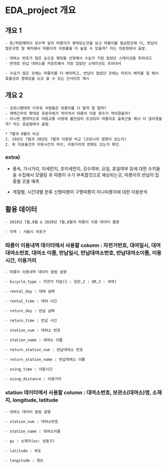 # EDA_project 개요

## 개요 1
```
- 등/하원때마다 성수역 앞의 따릉이가 쌓여있는것을 보고 따릉이를 필요한곳에 더, 반납이 많은곳엔 덜 배치해서 따릉이의 이용률을 더 높힐 수 있을까? 라는 의문점에서 출발.

- 대여소 번호가 많은 순으로 랭킹을 선정해서 수요가 가장 많았던 스테이션을 추려내고
- 반대로 반납 대여소를 카운트해서 가장 많았던 스테이션도 추려내서

- 수요가 많은 곳에는 따릉이를 더 배치하고, 반납이 많았던 곳에는 따르이 배치를 덜 해서 효율성과 경제성을 도모 할 수 있는 인사이트 제시  
 ```
  
  
  
## 개요 2
~~~
- 코로나팬대믹 이후로 사람들은 따릉이를 더 탈까 덜 탈까?
- 재택근무의 확대로 유동자체가 적어져서 따릉이 이용 횟수가 적어졌을까?
- 아니면 팬대믹으로 대중교통 이용에 불안감이 조성되어 따릉이로 출퇴근을 해서 더 많아졌을까? 라는 궁금점에서 출발.

* 7월과 8월의 비교
1. 19년도 7월과 20년도 7월의 이용량 비교 (코로나의 영향이 있는지)
2. 위 지표들간의 이용시간의 차이, 이용거리의 변화도 있는지 확인.
~~~

### extra)
- 풍속, 가시거리, 미세먼지, 초미세먼지, 강수여부, 요일, 휴일여부 등에 대한 수치들을 수집해서 모델링 후 따릉이 수가 부족할것으로 예상되는곳, 따릉이의 반납이 집중될 곳을 예측

- 계절별, 시간대별 분류
신형따릉이 구형따릉이 미니따릉이에 대한 이용분석
  
        
## 활용 데이터
~~~
- 2019년 7월,8월 & 2020년 7월,8월의 따릉이 이용 데이터 활용  

- 지역 : 서울시 마포구  
  ~~~
  
### 따릉이 이용내역 데이터에서 사용할 column : 자전거번호, 대여일시, 대여 대여소번호, 대여소 이름, 반납일시, 반납대여소번호, 반납대여소이름, 이용시간, 이용거리
~~~
- 따릉이 이용내역 데이터 칼럼 설명  

- bicycle_type : 자전거 타입(1 : 일반,2 : QR,3 : 새싹)  

- rental_day : 대여 날짜

- rental_time : 대여 시간  

- return_day : 반납 날짜

- return_time : 반납 시간

- station_num : 대여소 번호

- station_name : 대여소 이름 

- return_station_num : 반납대여소 번호  

- return_station_name : 반납대여소 이름

- using_time : 이용시간  

- using_distance : 이용거리
  ~~~
### station 데이터에서 사용할 column : 대여소번호, 보관소(대여소)명, 소재지, longitude, latitude  
~~~
- 대여소 데이터 칼럼 설명  

- station_num : 대여소번호  

- station_name : 대여소이름  

- gu : 소재지(ex: 성동구)  

- latitude : 위도  

- longitude : 경도  
~~~


